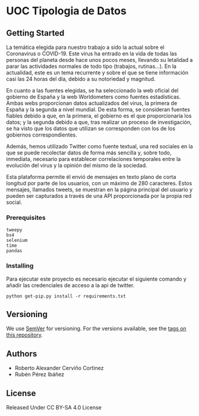 # UOC Tipologia de Datos


## Getting Started

La temática elegida para nuestro trabajo a sido la actual sobre el Coronavirus o COVID-19. Este virus ha entrado en la vida de todas las personas del planeta desde hace unos pocos meses, llevando su letalidad a parar las actividades normales de todo tipo (trabajos, rutinas…). En la actualidad, este es un tema recurrente y sobre el que se tiene información casi las 24 horas del día, debido a su notoriedad y magnitud.

En cuanto a las fuentes elegidas, se ha seleccionado la web oficial del gobierno de España y la web Worldometers como fuentes estadísticas. Ambas webs proporcionan datos actualizados del virus, la primera de España y la segunda a nivel mundial. De esta forma, se consideran fuentes fiables debido a que, en la primera, el gobierno es el que proporcionaría los datos; y la segunda debido a que, tras realizar un proceso de investigación, se ha visto que los datos que utilizan se corresponden con los de los gobiernos correspondientes.

Además, hemos utilizado Twitter como fuente textual, una red sociales en la que se puede recolectar datos de forma más sencilla y, sobre todo, inmediata, necesario para  establecer correlaciones temporales entre la evolución del virus y la opinión del mismo de la sociedad.

Esta plataforma permite él envió de mensajes en texto plano de corta longitud por parte de los usuarios, con un máximo de 280 caracteres. Estos mensajes, llamados tweets, se muestran en la página principal del usuario y pueden ser capturados a través de una API proporcionada por la propia red social.


### Prerequisites

```
tweepy
bs4
selenium
time
pandas
```

### Installing
Para ejecutar este proyecto es necesario ejecutar el siguiente comando y añadir las credenciales de acceso a la api de twitter. 

```
python get-pip.py install -r requirements.txt
```

## Versioning

We use [SemVer](http://semver.org/) for versioning. For the versions available, see the [tags on this repository](https://github.com/al118345/tipologia_uoc/edit/master/tags). 

## Authors

* Roberto Alexander Cerviño Cortinez
* Rubén Pérez Ibáñez

## License
Released Under CC BY-SA 4.0 License


